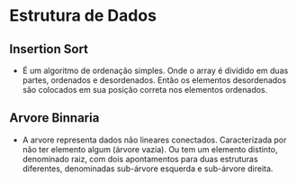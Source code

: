
# Estrutura de Dados 

## Insertion Sort

- É um algoritmo de ordenação simples. Onde o array é dividido em duas partes, ordenados e desordenados. Então os elementos desordenados são colocados em sua posição correta nos elementos ordenados.

## Arvore Binnaria
 - A arvore representa dados não lineares conectados. Caracterizada por não ter elemento algum (árvore vazia). Ou tem um elemento distinto, denominado raiz, com dois apontamentos para duas estruturas diferentes, denominadas sub-árvore esquerda e sub-árvore direita.